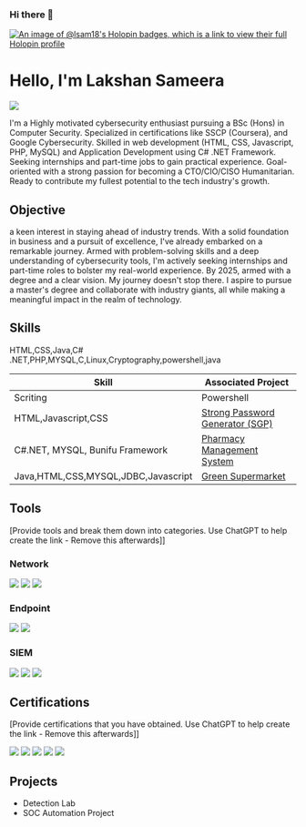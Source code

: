 ### Hi there 👋
[![An image of @lsam18's Holopin badges, which is a link to view their full Holopin profile](https://holopin.me/lsam18)](https://holopin.io/@lsam18)

<!--
📧 Email: lakshan.sam28@gmail.com

🌐 Portfolio: https://lsam18.github.io/Lsam.Code/

I am a driven Cybersecurity enthusiast currently pursuing a BSc (Hons) in Computer Security. I hold various certifications, including SSCP (Coursera), Google Cybersecurity, Security Blue Team Pathway, and IBM Cybersecurity Analyst Professional. My areas of expertise include web development, C# .NET Framework, Digital Forensics, Darkweb Operations, and problem-solving. Passionate about utilizing technology for humanitarian impact, I aspire to a future role as CTO/CIO/CISO.

- 🔭 I’m currently working on : Thought Visualization Web Application
Mood Waves - Oct 2023 to Present

Leading a group project in the development of the "Mood Waves" Social Media Web Application, allowing users to express complex emotions through abstract visual representations and curated music. AI enhanced Through Advanced Sentiment Analysis1 
Implementing robust encryption and content control measures to ensure user privacy and security.

-->

# Hello, I'm Lakshan Sameera
<a href="https://www.linkedin.com/in/lsam/"><img src="https://img.shields.io/badge/-LinkedIn-0072b1?&style=for-the-badge&logo=linkedin&logoColor=white" /></a>

I'm a Highly motivated cybersecurity enthusiast pursuing a BSc (Hons) in Computer Security. Specialized in certifications like SSCP (Coursera), and Google Cybersecurity. Skilled in web development (HTML, CSS, Javascript, PHP, MySQL) and Application Development using C# .NET Framework. Seeking internships and part-time jobs to gain practical experience. Goal-oriented with a strong passion for becoming a CTO/CIO/CISO Humanitarian. Ready to contribute my fullest potential to the tech industry's growth.

## Objective
a keen interest in staying ahead of industry trends. With a solid foundation
in business and a pursuit of excellence, I've already embarked on a remarkable journey. Armed with problem-solving skills and a deep understanding of cybersecurity
tools, I'm actively seeking internships and part-time roles to bolster my real-world experience. By 2025, armed with a degree and a clear vision. My journey
doesn't stop there. I aspire to pursue a master's degree and collaborate with industry giants, all while making a meaningful
impact in the realm of technology.

## Skills
HTML,CSS,Java,C# .NET,PHP,MYSQL,C,Linux,Cryptography,powershell,java

| Skill                                         | Associated Project         |
|-----------------------------------------------|----------------------------|
| Scriting | Powershell                         | <a href = "https://github.com/Lsam18/FIM-System.git">File Integrity Monitoring System (FIM) </a>|
| HTML,Javascript,CSS                           | <a href="https://lsam18.github.io/SPG/">Strong Password Generator (SGP)</a>|
| C#.NET, MYSQL, Bunifu Framework               | <a href = "https://github.com/Lsam18/Goodness_Pharmacy.git"> Pharmacy Management System </a>|
| Java,HTML,CSS,MYSQL,JDBC,Javascript           | <a href = "https://github.com/Lsam18/Green_Market.git">Green Supermarket</a>|


## Tools
[Provide tools and break them down into categories. Use ChatGPT to help create the link - Remove this afterwards]]

### Network
<div>
    <img src="https://img.shields.io/badge/-Wireshark-1679A7?&style=for-the-badge&logo=Wireshark&logoColor=white" />
    <img src="https://img.shields.io/badge/-Suricata-EF3B2D?&style=for-the-badge&logo=Suricata&logoColor=white" />
    <img src="https://img.shields.io/badge/-Zeek-777BB4?&style=for-the-badge&logo=Zeek&logoColor=white" />
</div>

### Endpoint
<div>
    <img src="https://img.shields.io/badge/-Microsoft_Defender_for_Endpoint-00A4EF?&style=for-the-badge&logo=Microsoft&logoColor=white" />
    <img src="https://img.shields.io/badge/-Velociraptor-4B275F?&style=for-the-badge&logo=Velociraptor&logoColor=white" />
</div>

### SIEM
<div>
    <img src="https://img.shields.io/badge/-Microsoft_Sentinel-0078D4?&style=for-the-badge&logo=Microsoft&logoColor=white" />
    <img src="https://img.shields.io/badge/-Splunk-000000?&style=for-the-badge&logo=Splunk&logoColor=white" />
    <img src="https://img.shields.io/badge/-Elastic-005571?&style=for-the-badge&logo=Elastic&logoColor=white" />
</div>

## Certifications
[Provide certifications that you have obtained. Use ChatGPT to help create the link - Remove this afterwards]]
<div>
<img src="https://img.shields.io/badge/-Security%2B-FF0000?&style=for-the-badge&logo=CompTIA&logoColor=white" />
<img src="https://img.shields.io/badge/-Network%2B-007ACC?&style=for-the-badge&logo=CompTIA&logoColor=white" />
<img src="https://img.shields.io/badge/-A%2B-4D4D4D?&style=for-the-badge&logo=CompTIA&logoColor=white" />
<img src="https://img.shields.io/badge/-CDSA-006400?&style=for-the-badge&logoColor=white" />
<img src="https://img.shields.io/badge/-CCD-000080?&style=for-the-badge&logoColor=white" />
</div>

## Projects
- Detection Lab
- SOC Automation Project
